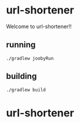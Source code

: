 # url-shortener

Welcome to url-shortener!!

## running

    ./gradlew joobyRun

## building

    ./gradlew build

# url-shortener
